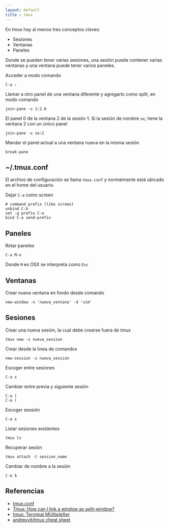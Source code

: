 ```yaml
---
layout: default
title : tmux
---
```

En tmux hay al menos tres conceptos claves:

* Sesiones
* Ventanas
* Paneles

Donde se pueden tener varias sesiones, una sesión puede contener varias ventanas y una ventana puede tener varios paneles.

Acceder a modo comando

    C-a :

Llamar a otro panel de una ventana diferente y agregarlo como split, en modo comando

    join-pane -s 1:2.0

El panel 0 de la ventana 2 de la sesión 1.
Si la sesión de nombre `se`, tiene la ventana 2 con un único panel

    join-pane -s se:2

Mandar el panel actual a una ventana nueva en la misma sesión

    break-pane

## ~/.tmux.conf

El archivo de configuración se llama `tmux.conf` y normalmente está ubicado en el home del usuario.

Dejar `C-a` como screen

    # command prefix (like screen)
    unbind C-b
    set -g prefix C-a
    bind C-a send-prefix

## Paneles

Rotar paneles

    C-a M-o

Donde `M` es OSX se interpreta como `Esc`

## Ventanas
Crear nueva ventana en fondo desde comando

    new-window -n 'nueva_ventana' -d 'vim'

## Sesiones

Crear una nueva sesión, la cual debe crearse fuera de tmux

    tmux new -s nueva_session

Crear desde la linea de comandos

    new-session -s nueva_session

Escoger entre sesiones

    C-a s

Cambiar entre previa y siguiente sesión

    C-a )
    C-a (

Escoger sessión

    C-a s

Listar sesiones existentes

    tmux ls

Recuperar sesión

    tmux attach -t session_name

Cambiar de nombre a la sesión

    C-a $

## Referencias

* [tmux.conf](https://github.com/juanpabloaj/dotfiles/blob/master/.tmux.conf)  
* [Tmux: How can I link a window as split-window?](http://superuser.com/questions/266567/tmux-how-can-i-link-a-window-as-split-window)  
* [tmux: Terminal MUltipleXer](http://www.sromero.org/wiki/linux/aplicaciones/tmux)  
* [andreyvit/tmux cheat sheet](https://gist.github.com/andreyvit/2921703)
